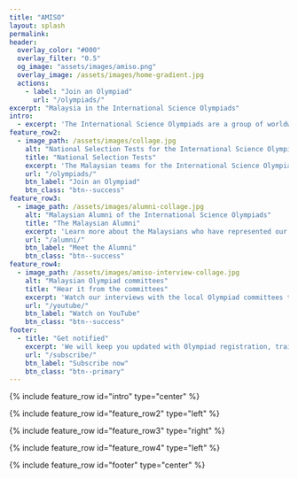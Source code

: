 ```yaml
---
title: "AMISO"
layout: splash
permalink: 
header:
  overlay_color: "#000"
  overlay_filter: "0.5"
  og_image: "assets/images/amiso.png"
  overlay_image: /assets/images/home-gradient.jpg
  actions:
    - label: "Join an Olympiad"
      url: "/olympiads/"
excerpt: "Malaysia in the International Science Olympiads"
intro: 
  - excerpt: 'The International Science Olympiads are a group of worldwide annual competitions in various areas of the formal sciences, natural sciences, and social sciences. The Malaysian national team for each ISO is selected from competitions by different organisers. '
feature_row2:
  - image_path: /assets/images/collage.jpg
    alt: "National Selection Tests for the International Science Olympiads in Malaysia"
    title: "National Selection Tests"
    excerpt: 'The Malaysian teams for the International Science Olympiads are selected through National Selection Tests. Every Malaysian citizen and foreigners studying in Malaysia can take part in the selections.'
    url: "/olympiads/"
    btn_label: "Join an Olympiad"
    btn_class: "btn--success"
feature_row3:
  - image_path: /assets/images/alumni-collage.jpg
    alt: "Malaysian Alumni of the International Science Olympiads"
    title: "The Malaysian Alumni"
    excerpt: 'Learn more about the Malaysians who have represented our country in the International Science Olympiads.'
    url: "/alumni/"
    btn_label: "Meet the Alumni"
    btn_class: "btn--success"
feature_row4:
  - image_path: /assets/images/amiso-interview-collage.jpg
    alt: "Malaysian Olympiad committees"
    title: "Hear it from the committees"
    excerpt: 'Watch our interviews with the local Olympiad committees to learn more about the national selections.'
    url: "/youtube/"
    btn_label: "Watch on YouTube"
    btn_class: "btn--success"
footer:
  - title: "Get notified"
    excerpt: 'We will keep you updated with Olympiad registration, training materials, result announcements and more Olympiad news.'
    url: "/subscribe/"
    btn_label: "Subscribe now"
    btn_class: "btn--primary"
---
```


{% include feature_row id="intro" type="center" %}

{% include feature_row id="feature_row2" type="left" %}

{% include feature_row id="feature_row3" type="right" %}

{% include feature_row id="feature_row4" type="left" %}

{% include feature_row id="footer" type="center" %}